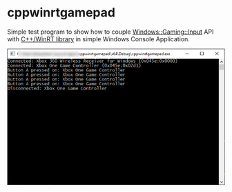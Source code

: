 # cppwinrtgamepad
Simple test program to show how to couple [Windows::Gaming::Input](https://docs.microsoft.com/en-us/uwp/api/windows.gaming.input) API with [C++/WinRT library](https://docs.microsoft.com/en-us/windows/uwp/cpp-and-winrt-apis/) in simple Windows Console Application.

![Screenshot](screenshot.png)